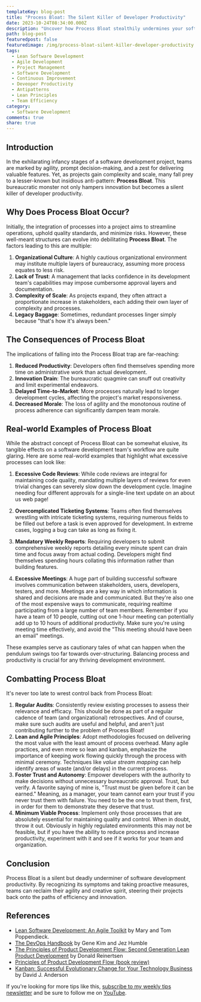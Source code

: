 ```yaml
---
templateKey: blog-post
title: "Process Bloat: The Silent Killer of Developer Productivity"
date: 2023-10-24T08:34:00.000Z
description: "Uncover how Process Bloat stealthily undermines your software development team's efficiency and innovation. Learn to identify and combat this detrimental phenomenon to safeguard your project's success."
path: blog-post
featuredpost: false
featuredimage: /img/process-bloat-silent-killer-developer-productivity.png
tags:
  - Lean Software Development
  - Agile Development
  - Project Management
  - Software Development
  - Continuous Improvement
  - Deveoper Productivity
  - Antipatterns
  - Lean Principles
  - Team Efficiency
category:
  - Software Development
comments: true
share: true
---
```


## Introduction

In the exhilarating infancy stages of a software development project, teams are marked by agility, prompt decision-making, and a zest for delivering valuable features. Yet, as projects gain complexity and scale, many fall prey to a lesser-known but insidious anti-pattern: **Process Bloat**. This bureaucratic monster not only hampers innovation but becomes a silent killer of developer productivity.

## Why Does Process Bloat Occur?

Initially, the integration of processes into a project aims to streamline operations, uphold quality standards, and minimize risks. However, these well-meant structures can evolve into debilitating **Process Bloat**. The factors leading to this are multiple:

1. **Organizational Culture**: A highly cautious organizational environment may institute multiple layers of bureaucracy, assuming more process equates to less risk.
2. **Lack of Trust**: A management that lacks confidence in its development team's capabilities may impose cumbersome approval layers and documentation.
3. **Complexity of Scale**: As projects expand, they often attract a proportionate increase in stakeholders, each adding their own layer of complexity and processes.
4. **Legacy Baggage**: Sometimes, redundant processes linger simply because "that's how it's always been."

## The Consequences of Process Bloat

The implications of falling into the Process Bloat trap are far-reaching:

1. **Reduced Productivity**: Developers often find themselves spending more time on administrative work than actual development.
2. **Innovation Drain**: The bureaucratic quagmire can snuff out creativity and limit experimental endeavors.
3. **Delayed Time-to-Market**: More processes naturally lead to longer development cycles, affecting the project's market responsiveness.
4. **Decreased Morale**: The loss of agility and the monotonous routine of process adherence can significantly dampen team morale.

## Real-world Examples of Process Bloat

While the abstract concept of Process Bloat can be somewhat elusive, its tangible effects on a software development team's workflow are quite glaring. Here are some real-world examples that highlight what excessive processes can look like:

1. **Excessive Code Reviews**: While code reviews are integral for maintaining code quality, mandating multiple layers of reviews for even trivial changes can severely slow down the development cycle. Imagine needing four different approvals for a single-line text update on an about us web page!

2. **Overcomplicated Ticketing Systems**: Teams often find themselves wrestling with intricate ticketing systems, requiring numerous fields to be filled out before a task is even approved for development. In extreme cases, logging a bug can take as long as fixing it.

3. **Mandatory Weekly Reports**: Requiring developers to submit comprehensive weekly reports detailing every minute spent can drain time and focus away from actual coding. Developers might find themselves spending hours collating this information rather than building features.

4. **Excessive Meetings**: A huge part of building successful software involves communication between stakeholders, users, developers, testers, and more. Meetings are a key way in which information is shared and decisions are made and communicated. But they're also one of the most expensive ways to communicate, requiring realtime participating from a large number of team members. Remember if you have a team of 10 people, cutting out one 1-hour meeting can potentially add up to 10 hours of additional productivity. Make sure you're using meeting time effectively, and avoid the "This meeting should have been an email" meetings.

These examples serve as cautionary tales of what can happen when the pendulum swings too far towards over-structuring. Balancing process and productivity is crucial for any thriving development environment.

## Combatting Process Bloat

It's never too late to wrest control back from Process Bloat:

1. **Regular Audits**: Consistently review existing processes to assess their relevance and efficacy. This should be done as part of a regular cadence of team (and organizational) retrospectives. And of course, make sure such audits are useful and helpful, and aren't just contributing further to the problem of Process Bloat!
2. **Lean and Agile Principles**: Adopt methodologies focused on delivering the most value with the least amount of process overhead. Many agile practices, and even more so lean and kanban, emphasize the importance of keeping work flowing quickly through the process with minimal ceremony. Techniques like *value stream mapping* can help identify areas of waste (and/or delays) in the current process.
3. **Foster Trust and Autonomy**: Empower developers with the authority to make decisions without unnecessary bureaucratic approval. Trust, but verify. A favorite saying of mine is, "Trust must be given before it can be earned." Meaning, as a manager, your team cannot earn your trust if you never trust them with failure. You need to be the one to trust them, first, in order for them to demonstrate they deserve that trust.
4. **Minimum Viable Process**: Implement only those processes that are absolutely essential for maintaining quality and control. When in doubt, throw it out. Obviously in highly regulated environments this may not be feasible, but if you have the ability to reduce process and increase productivity, experiment with it and see if it works for your team and organization.

## Conclusion

Process Bloat is a silent but deadly underminer of software development productivity. By recognizing its symptoms and taking proactive measures, teams can reclaim their agility and creative spirit, steering their projects back onto the paths of efficiency and innovation.

## References

- [Lean Software Development: An Agile Toolkit](https://amzn.to/46VnZ9s) by Mary and Tom Poppendieck.
- [The DevOps Handbook](https://amzn.to/3ScQhIl) by Gene Kim and Jez Humble
- [The Principles of Product Development Flow: Second Generation Lean Product Development](https://amzn.to/46FfXC3) by Donald Reinertsen
- [Principles of Product Development Flow (book review)](/principles-of-product-development-flow-book-review/)
- [Kanban: Successful Evolutionary Change for Your Technology Business](https://amzn.to/3Fwsuf0) by David J. Anderson

If you're looking for more tips like this, [subscribe to my weekly tips newsletter](/tips) and be sure to follow me on [YouTube](https://www.youtube.com/ardalis?sub_confirmation=1).
